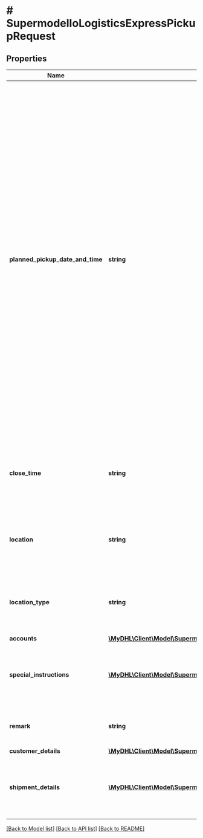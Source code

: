 # # SupermodelIoLogisticsExpressPickupRequest

## Properties

Name | Type | Description | Notes
------------ | ------------- | ------------- | -------------
**planned_pickup_date_and_time** | **string** | Identifies the date and time the package is ready for pickup Both the date and time portions of the string are expected to be used. The date should not be a past date or a date more than 10 days in the future. The time is the local time of the shipment based on the shipper&#39;s time zone. The date component must be in the format: YYYY-MM-DD; the time component must be in the format: HH:MM:SS using a 24 hour clock. The date and time parts are separated by the letter T (e.g. 2006-06-26T17:00:00 GMT+01:00).&lt;BR&gt; |
**close_time** | **string** | The latest time the location premises is available to dispatch the DHL Express shipment. (HH:MM) | [optional]
**location** | **string** | Provides information on where the package should be picked up by DHL courier. &lt;BR&gt; | [optional]
**location_type** | **string** | Provides information on where the package should be picked up by DHL courier. &lt;BR&gt; | [optional]
**accounts** | [**\MyDHL\Client\Model\SupermodelIoLogisticsExpressAccount[]**](SupermodelIoLogisticsExpressAccount.md) |  |
**special_instructions** | [**\MyDHL\Client\Model\SupermodelIoLogisticsExpressPickupRequestSpecialInstructionsInner[]**](SupermodelIoLogisticsExpressPickupRequestSpecialInstructionsInner.md) | Details special pickup instructions you may wish to send to the DHL Courier. | [optional]
**remark** | **string** | Please provide additional pickup remark | [optional]
**customer_details** | [**\MyDHL\Client\Model\SupermodelIoLogisticsExpressPickupRequestCustomerDetails**](SupermodelIoLogisticsExpressPickupRequestCustomerDetails.md) |  |
**shipment_details** | [**\MyDHL\Client\Model\SupermodelIoLogisticsExpressPickupRequestShipmentDetailsInner[]**](SupermodelIoLogisticsExpressPickupRequestShipmentDetailsInner.md) | Please provide details related to shipment you want to do the pickup for |

[[Back to Model list]](../../README.md#models) [[Back to API list]](../../README.md#endpoints) [[Back to README]](../../README.md)
